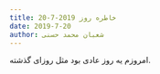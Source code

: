 ```yaml
---
title: خاطره روز 2019-7-20
date: 2019-7-20
author: شعبان محمد حسنی
---
```


امروزم یه روز عادی بود مثل روزای گذشته.